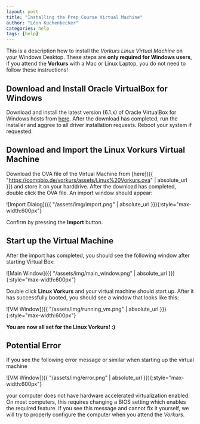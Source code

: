 ```yaml
---
layout: post
title: "Installing the Prep Course Virtual Machine"
author: "Léon Kuchenbecker"
categories: help
tags: [help]
---
```


This is a description how to install the *Vorkurs Linux Virtual Machine* on your Windows Desktop. These steps are **only required for Windows users**, if you attend the **Vorkurs** with a Mac or Linux Laptop, you do not need to follow these instructions!

## Download and Install Oracle VirtualBox for Windows

Download and install the latest version (6.1.x) of Oracle VirtualBox for Windows hosts from [here](https://www.virtualbox.org/wiki/Downloads). After the download has completed, run the installer and aggree to all driver installation requests. Reboot your system if requested.

## Download and Import the Linux Vorkurs Virtual Machine

Download the OVA file of the Virtual Machine from [here]({{ "https://compbio.de/vorkurs/assets/Linux%20Vorkurs.ova" | absolute_url }}) and store it on your harddrive. After the download has completed, double click the OVA file. An import window should appear:

![Import Dialog]({{ "/assets/img/import.png" | absolute_url }}){:style="max-width:600px"}

Confirm by pressing the **Import** button.

## Start up the Virtual Machine

After the import has completed, you should see the following window after starting Virtual Box:

![Main Window]({{ "/assets/img/main_window.png" | absolute_url }}){:style="max-width:600px"}

Double click **Linux Vorkurs** and your virtual machine should start up. After
it has successfully booted, you should see a window that looks like this:

![VM Window]({{ "/assets/img/running_vm.png" | absolute_url }}){:style="max-width:600px"}

**You are now all set for the Linux Vorkurs! :)**

## Potential Error

If you see the following error message or similar when starting up the virtual machine

![VM Window]({{ "/assets/img/error.png" | absolute_url }}){:style="max-width:600px"}

your computer does not have hardware accelerated virtualization enabled. On most computers, this requires changing a BIOS setting which enables the required feature. If you see this message and cannot fix it yourself, we will try to properly configure the computer when you attend the *Vorkurs*.
